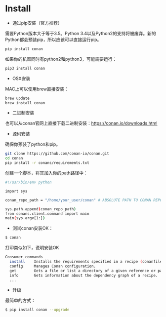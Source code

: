 # Install

-  通过pip安装（官方推荐）

需要Python版本大于等于3.5。Python 3.4以及Python2的支持将被废弃。新的Python都会预装pip，所以应该可以直接运行pip。

```sh
pip install conan
```

如果你的机器同时有python2和python3，可能需要运行：

```sh
pip3 install conan
```

- OSX安装

MAC上可以使用brew直接安装：

```sh
brew update
brew install conan
```

- 二进制安装

也可以从conan官网上直接下载二进制安装：https://conan.io/downloads.html

- 源码安装

确保你预装了python和pip。

```sh
git clone https://github.com/conan-io/conan.git
cd conan
pip install -r conans/requirements.txt
```

创建一个脚本，将其加入你的path路径中：

```sh
#!/usr/bin/env python

import sys

conan_repo_path = "/home/your_user/conan" # ABSOLUTE PATH TO CONAN REPOSITORY FOLDER

sys.path.append(conan_repo_path)
from conans.client.command import main
main(sys.argv[1:])
```

- 测试conan安装OK：

```sh
$ conan
```

打印类似如下，说明安装OK

```sh
Consumer commands
  install    Installs the requirements specified in a recipe (conanfile.py or conanfile.txt).
  config     Manages Conan configuration.
  get        Gets a file or list a directory of a given reference or package.
  info       Gets information about the dependency graph of a recipe.
  ...
```

- 升级

最简单的方式：

```sh
$ pip install conan --upgrade
```

